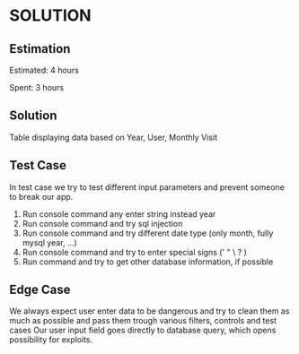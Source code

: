 SOLUTION
========

Estimation
----------
Estimated: 4 hours

Spent: 3 hours


Solution
--------
Table displaying data based on Year, User, Monthly Visit



Test Case
---------

In test case we try to test different input parameters and prevent someone to break our app.
1. Run console command any enter string instead year
2. Run console command and try sql injection
3. Run console command and try different date type (only month, fully mysql year, ...)
4. Run console command and try to enter special signs (' " \ ? ) 
5. Run command and try to get other database information, if possible


Edge Case
---------
We always expect user enter data to be dangerous and try to clean them as much as possible and pass them trough various filters, controls and test cases
Our user input field goes directly to database query, which opens possibility for exploits. 

